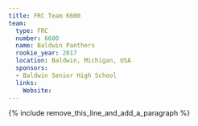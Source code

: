 ```yaml
---
title: FRC Team 6600
team:
  type: FRC
  number: 6600
  name: Baldwin Panthers
  rookie_year: 2017
  location: Baldwin, Michigan, USA
  sponsors:
  - Baldwin Senior High School
  links:
    Website:
---
```


{% include remove_this_line_and_add_a_paragraph %}